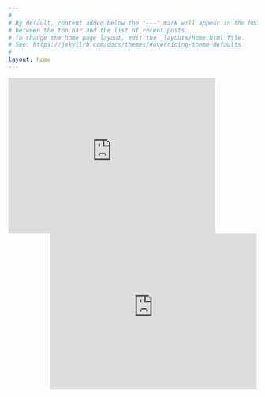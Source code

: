 ```yaml
---
#
# By default, content added below the "---" mark will appear in the home page
# between the top bar and the list of recent posts.
# To change the home page layout, edit the _layouts/home.html file.
# See: https://jekyllrb.com/docs/themes/#overriding-theme-defaults
#
layout: home
---
```

<div style="float:left;">
<iframe width="420" height="315" frameborder="0" allowfullscreen
src="https://www.youtube.com/embed/v9seQE_TBrw">
</iframe>
</div>


<div style="float:right;">
<iframe width="420" height="315" frameborder="0" allowfullscreen
src="https://www.youtube.com/embed/-M2WhNNo6Hw">
</iframe>
</div>
